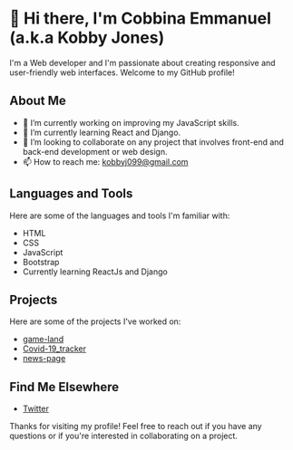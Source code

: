 # 👋 Hi there, I'm Cobbina Emmanuel (a.k.a Kobby Jones) 

I'm a Web developer and I'm passionate about creating responsive and user-friendly web interfaces. Welcome to my GitHub profile!

## About Me

- 🔭 I’m currently working on improving my JavaScript skills.
- 🌱 I’m currently learning React and Django.
- 👯 I’m looking to collaborate on any project that involves front-end and back-end development or web design.
- 📫 How to reach me: [kobbyj099@gmail.com](mailto:kobbyj099@gmail.com)


## Languages and Tools

Here are some of the languages and tools I'm familiar with:

- HTML
- CSS
- JavaScript
- Bootstrap
- Currently learning ReactJs and Django

## Projects

Here are some of the projects I've worked on:

- [game-land](https://kobby-jones.github.io/game_land/)
- [Covid-19_tracker](https://kobby-jones.github.io/covid-19-update-tracker/)
- [news-page](https://kobby-jones.github.io/news-page/)

## Find Me Elsewhere

- [Twitter](https://twitter.com/kobbyj099)


Thanks for visiting my profile! Feel free to reach out if you have any questions or if you're interested in collaborating on a project.

